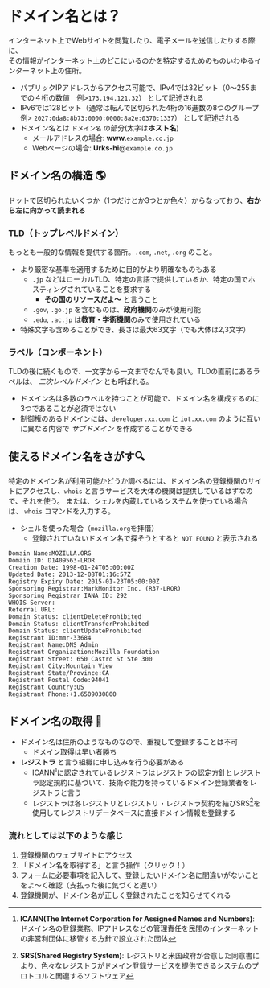 # ドメイン名とは？
インターネット上でWebサイトを閲覧したり、電子メールを送信したりする際に、  
その情報がインターネット上のどこにいるのかを特定するためのものいわゆるインターネット上の住所。  

- パブリックIPアドレスからアクセス可能で、IPv4では32ビット（0〜255までの４桁の数値　例>`173.194.121.32`） として記述される
- IPv6では128ビット（通常は転んで区切られた4桁の16進数の8つのグループ例> `2027:0da8:8b73:0000:0000:8a2e:0370:1337`） として記述される
- ドメイン名とは `ドメイン名` の部分(太字は**ホスト名**)
  - メールアドレスの場合: **www**.`example.co.jp`
  - Webページの場合: **Urks-hi**@`example.co.jp`

## ドメイン名の構造 🌎
ドットで区切られたいくつか（1つだけとか3つとか色々）からなっており、**右から左に向かって読まれる**

### TLD（トップレベルドメイン）
もっとも一般的な情報を提供する箇所。`.com`, `.net`, `.org` のこと。

- より厳密な基準を適用するために目的がより明確なものもある
  - `.jp` などはローカルTLD、特定の言語で提供しているか、特定の国でホスティングされていることを要求する
    - **その国のリソースだよ〜** と言うこと
  - `.gov`, `.go.jp` を含むものは、**政府機関**のみが使用可能
  - `.edu`, `.ac.jp` は**教育・学術機関**のみで使用されている
- 特殊文字も含めることができ、長さは最大63文字（でも大体は2,3文字）

### ラベル（コンポーネント）
TLDの後に続くもので、一文字から一文までなんでも良い。TLDの直前にあるラベルは、 *二次レベルドメイン* とも呼ばれる。  
- ドメイン名は多数のラベルを持つことが可能で、ドメイン名を構成するのに3つであることが必須ではない
- 制御権のあるドメインには、`developer.xx.com` と `iot.xx.com` のように互いに異なる内容で *サブドメイン* を作成することができる

## 使えるドメイン名をさがす🔍
特定のドメイン名が利用可能かどうか調べるには、ドメイン名の登録機関のサイトにアクセスし、`whois` と言うサービスを大体の機関は提供しているはずなので、それを使う。
または、シェルを内蔵しているシステムを使っている場合は、 `whois` コマンドを入力する。

- シェルを使った場合（`mozilla.org`を拝借）
  - 登録されていないドメイン名で探そうとすると `NOT FOUND` と表示される
```$ whois mozilla.org
Domain Name:MOZILLA.ORG
Domain ID: D1409563-LROR
Creation Date: 1998-01-24T05:00:00Z
Updated Date: 2013-12-08T01:16:57Z
Registry Expiry Date: 2015-01-23T05:00:00Z
Sponsoring Registrar:MarkMonitor Inc. (R37-LROR)
Sponsoring Registrar IANA ID: 292
WHOIS Server:
Referral URL:
Domain Status: clientDeleteProhibited
Domain Status: clientTransferProhibited
Domain Status: clientUpdateProhibited
Registrant ID:mmr-33684
Registrant Name:DNS Admin
Registrant Organization:Mozilla Foundation
Registrant Street: 650 Castro St Ste 300
Registrant City:Mountain View
Registrant State/Province:CA
Registrant Postal Code:94041
Registrant Country:US
Registrant Phone:+1.6509030800
```  

## ドメイン名の取得 📛
- ドメイン名は住所のようなものなので、重複して登録することは不可
   - ドメイン取得は早い者勝ち
- **レジストラ** と言う組織に申し込みを行う必要がある
  - ICANN[^1]に認定されているレジストラはレジストラの認定方針とレジストラ認定規約に基づいて、技術や能力を持っているドメイン登録業者をレジストラと言う
  - レジストラは各レジストリとレジストリ・レジストラ契約を結びSRS[^2]を使用してレジストリデータベースに直接ドメイン情報を登録する

### 流れとしては以下のような感じ
 1. 登録機関のウェブサイトにアクセス
 2. 「ドメイン名を取得する」と言う操作（クリック！）
 3. フォームに必要事項を記入して、登録したいドメイン名に間違いがないことをよ〜く確認（支払った後に気づくと遅い）
 4. 登録機関が、ドメイン名が正しく登録されたことを知らせてくれる
 
[^1]: **ICANN(The Internet Corporation for Assigned Names and Numbers)**: ドメイン名の登録業務、IPアドレスなどの管理責任を民間のインターネットの非営利団体に移管する方針で設立された団体
[^2]: **SRS(Shared Registry System)**: レジストリと米国政府が合意した同意書により、色々なレジストラがドメイン登録サービスを提供できるシステムのプロトコルと関連するソフトウェア
